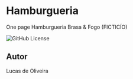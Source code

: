 # Hamburgueria
One page Hamburgueria Brasa & Fogo (FICTICÍO)

![GitHub License](https://img.shields.io/github/license/lucasoliveira0309/Hamburgueria?style=for-the-badge)

## Autor
Lucas de Oliveira

